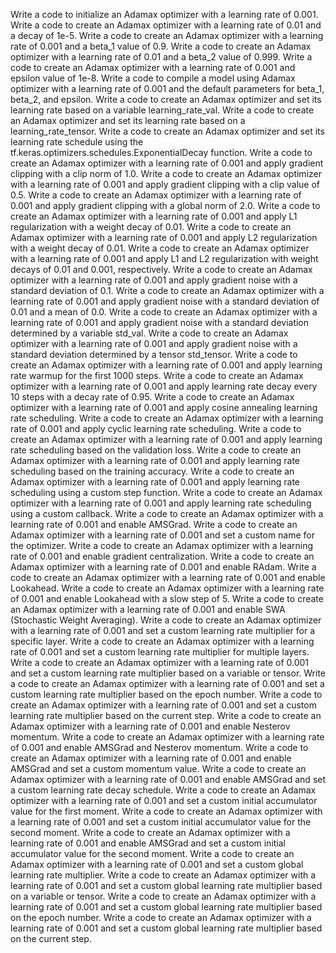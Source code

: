 Write a code to initialize an Adamax optimizer with a learning rate of 0.001.
Write a code to create an Adamax optimizer with a learning rate of 0.01 and a decay of 1e-5.
Write a code to create an Adamax optimizer with a learning rate of 0.001 and a beta_1 value of 0.9.
Write a code to create an Adamax optimizer with a learning rate of 0.01 and a beta_2 value of 0.999.
Write a code to create an Adamax optimizer with a learning rate of 0.001 and epsilon value of 1e-8.
Write a code to compile a model using Adamax optimizer with a learning rate of 0.001 and the default parameters for beta_1, beta_2, and epsilon.
Write a code to create an Adamax optimizer and set its learning rate based on a variable learning_rate_val.
Write a code to create an Adamax optimizer and set its learning rate based on a learning_rate_tensor.
Write a code to create an Adamax optimizer and set its learning rate schedule using the tf.keras.optimizers.schedules.ExponentialDecay function.
Write a code to create an Adamax optimizer with a learning rate of 0.001 and apply gradient clipping with a clip norm of 1.0.
Write a code to create an Adamax optimizer with a learning rate of 0.001 and apply gradient clipping with a clip value of 0.5.
Write a code to create an Adamax optimizer with a learning rate of 0.001 and apply gradient clipping with a global norm of 2.0.
Write a code to create an Adamax optimizer with a learning rate of 0.001 and apply L1 regularization with a weight decay of 0.01.
Write a code to create an Adamax optimizer with a learning rate of 0.001 and apply L2 regularization with a weight decay of 0.01.
Write a code to create an Adamax optimizer with a learning rate of 0.001 and apply L1 and L2 regularization with weight decays of 0.01 and 0.001, respectively.
Write a code to create an Adamax optimizer with a learning rate of 0.001 and apply gradient noise with a standard deviation of 0.1.
Write a code to create an Adamax optimizer with a learning rate of 0.001 and apply gradient noise with a standard deviation of 0.01 and a mean of 0.0.
Write a code to create an Adamax optimizer with a learning rate of 0.001 and apply gradient noise with a standard deviation determined by a variable std_val.
Write a code to create an Adamax optimizer with a learning rate of 0.001 and apply gradient noise with a standard deviation determined by a tensor std_tensor.
Write a code to create an Adamax optimizer with a learning rate of 0.001 and apply learning rate warmup for the first 1000 steps.
Write a code to create an Adamax optimizer with a learning rate of 0.001 and apply learning rate decay every 10 steps with a decay rate of 0.95.
Write a code to create an Adamax optimizer with a learning rate of 0.001 and apply cosine annealing learning rate scheduling.
Write a code to create an Adamax optimizer with a learning rate of 0.001 and apply cyclic learning rate scheduling.
Write a code to create an Adamax optimizer with a learning rate of 0.001 and apply learning rate scheduling based on the validation loss.
Write a code to create an Adamax optimizer with a learning rate of 0.001 and apply learning rate scheduling based on the training accuracy.
Write a code to create an Adamax optimizer with a learning rate of 0.001 and apply learning rate scheduling using a custom step function.
Write a code to create an Adamax optimizer with a learning rate of 0.001 and apply learning rate scheduling using a custom callback.
Write a code to create an Adamax optimizer with a learning rate of 0.001 and enable AMSGrad.
Write a code to create an Adamax optimizer with a learning rate of 0.001 and set a custom name for the optimizer.
Write a code to create an Adamax optimizer with a learning rate of 0.001 and enable gradient centralization.
Write a code to create an Adamax optimizer with a learning rate of 0.001 and enable RAdam.
Write a code to create an Adamax optimizer with a learning rate of 0.001 and enable Lookahead.
Write a code to create an Adamax optimizer with a learning rate of 0.001 and enable Lookahead with a slow step of 5.
Write a code to create an Adamax optimizer with a learning rate of 0.001 and enable SWA (Stochastic Weight Averaging).
Write a code to create an Adamax optimizer with a learning rate of 0.001 and set a custom learning rate multiplier for a specific layer.
Write a code to create an Adamax optimizer with a learning rate of 0.001 and set a custom learning rate multiplier for multiple layers.
Write a code to create an Adamax optimizer with a learning rate of 0.001 and set a custom learning rate multiplier based on a variable or tensor.
Write a code to create an Adamax optimizer with a learning rate of 0.001 and set a custom learning rate multiplier based on the epoch number.
Write a code to create an Adamax optimizer with a learning rate of 0.001 and set a custom learning rate multiplier based on the current step.
Write a code to create an Adamax optimizer with a learning rate of 0.001 and enable Nesterov momentum.
Write a code to create an Adamax optimizer with a learning rate of 0.001 and enable AMSGrad and Nesterov momentum.
Write a code to create an Adamax optimizer with a learning rate of 0.001 and enable AMSGrad and set a custom momentum value.
Write a code to create an Adamax optimizer with a learning rate of 0.001 and enable AMSGrad and set a custom learning rate decay schedule.
Write a code to create an Adamax optimizer with a learning rate of 0.001 and set a custom initial accumulator value for the first moment.
Write a code to create an Adamax optimizer with a learning rate of 0.001 and set a custom initial accumulator value for the second moment.
Write a code to create an Adamax optimizer with a learning rate of 0.001 and enable AMSGrad and set a custom initial accumulator value for the second moment.
Write a code to create an Adamax optimizer with a learning rate of 0.001 and set a custom global learning rate multiplier.
Write a code to create an Adamax optimizer with a learning rate of 0.001 and set a custom global learning rate multiplier based on a variable or tensor.
Write a code to create an Adamax optimizer with a learning rate of 0.001 and set a custom global learning rate multiplier based on the epoch number.
Write a code to create an Adamax optimizer with a learning rate of 0.001 and set a custom global learning rate multiplier based on the current step.
